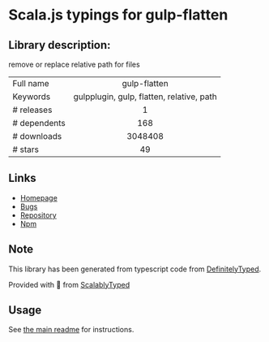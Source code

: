 
# Scala.js typings for gulp-flatten


## Library description:
remove or replace relative path for files

|                    |                 |
| ------------------ | :-------------: |
| Full name          | gulp-flatten |
| Keywords           | gulpplugin, gulp, flatten, relative, path |
| # releases         | 1 |
| # dependents       | 168 |
| # downloads        | 3048408 |
| # stars            | 49 |

## Links
- [Homepage](https://github.com/armed/gulp-flatten)
- [Bugs](https://github.com/armed/gulp-flatten/issues)
- [Repository](https://github.com/armed/gulp-flatten)
- [Npm](https://www.npmjs.com/package/gulp-flatten)
    


## Note
This library has been generated from typescript code from [DefinitelyTyped](https://definitelytyped.org).

Provided with :purple_heart: from [ScalablyTyped](https://github.com/oyvindberg/ScalablyTyped)

## Usage
See [the main readme](../../readme.md) for instructions.


